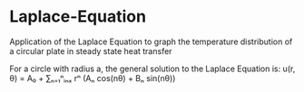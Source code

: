 # Laplace-Equation
Application of the Laplace Equation to graph the temperature distribution of a circular plate in steady state heat transfer


For a circle with radius a, the general solution to the Laplace Equation is:
u(r, θ) = A₀ + ∑ₙ₌₁ⁿᵢₙₓ rⁿ (Aₙ cos(nθ) + Bₙ sin(nθ))
